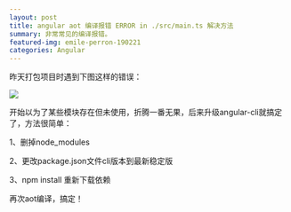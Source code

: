 ```yaml
---
layout: post
title: angular aot 编译报错 ERROR in ./src/main.ts 解决方法
summary: 非常常见的编译报错。
featured-img: emile-perron-190221
categories: Angular
---
```


昨天打包项目时遇到下图这样的错误：

![]({{site.url}}{{site.baseurl}}/assets/img/no_subject/aot_err.png)


开始以为了某些模块存在但未使用，折腾一番无果，后来升级angular-cli就搞定了，方法很简单：

1、删掉node_modules

2、更改package.json文件cli版本到最新稳定版

3、npm install 重新下载依赖

再次aot编译，搞定！